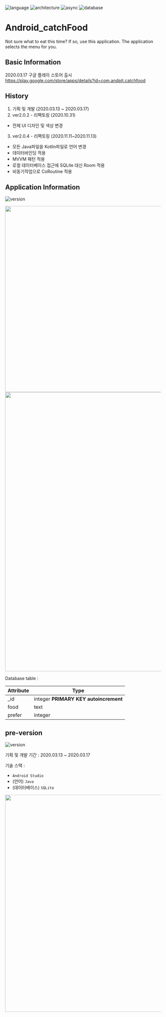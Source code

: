![language](https://img.shields.io/badge/language-Kotlin-9cf)
![architecture](https://img.shields.io/badge/architecture-MVVM-ffa81c)
![async](https://img.shields.io/badge/비동기-CoRoutine-edfcd2)
![database](https://img.shields.io/badge/database-Room-d9fff8)

# Android_catchFood

Not sure what to eat this time? If so, use this application. The application selects the menu for you.

## Basic Information

2020.03.17 구글 플레이 스토어 출시
https://play.google.com/store/apps/details?id=com.andpjt.catchfood

## History
1. 기획 및 개발 (2020.03.13 ~ 2020.03.17)
2. ver2.0.2 - 리팩토링 (2020.10.31)
  * 전체 UI 디자인 및 색상 변경
3. ver2.0.4 - 리팩토링 (2020.11.11~2020.11.13)
  * 모든 Java파일을 Kotlin파일로 언어 변경
  * 데이터바인딩 적용
  * MVVM 패턴 적용
  * 로컬 데이터베이스 접근에 SQLite 대신 Room 적용
  * 비동기작업으로 CoRoutine 적용

## Application Information

![version](https://img.shields.io/badge/ver-2.0.4-e4ff4d)

<image src="./images/ver02-diagram.png" width=600 />

<image src="./images/ver02-screen.png" width=900 />

Database table :

| Attribute | Type                                  |
| --------- | ------------------------------------- |
| _id       | integer **PRIMARY KEY autoincrement** |
| food      | text                                  |
| prefer    | integer                               |

## pre-version

![version](https://img.shields.io/badge/ver-1.0.8-e4ff4d)

기획 및 개발 기간 : 2020.03.13 ~ 2020.03.17

기술 스택 : 
* `Android Studio`
* (언어) `Java`
* (데이터베이스) `SQLite`

<image src="./images/ver01-screen1.png" width=700 />
